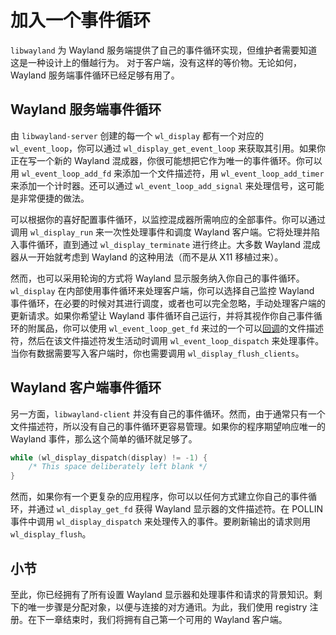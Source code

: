 # 加入一个事件循环

`libwayland` 为 Wayland 服务端提供了自己的事件循环实现，但维护者需要知道这是一种设计上的僭越行为。
对于客户端，没有这样的等价物。无论如何，Wayland 服务端事件循环已经足够有用了。

## Wayland 服务端事件循环

由 `libwayland-server` 创建的每一个 `wl_display` 都有一个对应的 `wl_event_loop`，你可以通过 `wl_display_get_event_loop` 来获取其引用。如果你正在写一个新的 Wayland 混成器，你很可能想把它作为唯一的事件循环。你可以用 `wl_event_loop_add_fd` 来添加一个文件描述符，用 `wl_event_loop_add_timer` 来添加一个计时器。还可以通过 `wl_event_loop_add_signal` 来处理信号，这可能是非常便捷的做法。

可以根据你的喜好配置事件循环，以监控混成器所需响应的全部事件。你可以通过调用 `wl_display_run` 来一次性处理事件和调度 Wayland 客户端。它将处理并陷入事件循环，直到通过 `wl_display_terminate` 进行终止。大多数 Wayland 混成器从一开始就考虑到 Wayland 的这种用法（而不是从 X11 移植过来）。


然而，也可以采用轮询的方式将 Wayland 显示服务纳入你自己的事件循环。`wl_display` 在内部使用事件循环来处理客户端，你可以选择自己监控 Wayland 事件循环，在必要的时候对其进行调度，或者也可以完全忽略，手动处理客户端的更新请求。如果你希望让 Wayland 事件循环自己运行，并将其视作你自己事件循环的附属品，你可以使用 `wl_event_loop_get_fd` 来过的一个可以[回调](https://pubs.opengroup.org/onlinepubs/009695399/functions/poll.html)的文件描述符，然后在该文件描述符发生活动时调用 `wl_event_loop_dispatch` 来处理事件。当你有数据需要写入客户端时，你也需要调用 `wl_display_flush_clients`。 

## Wayland 客户端事件循环

另一方面，`libwayland-client` 并没有自己的事件循环。然而，由于通常只有一个文件描述符，所以没有自己的事件循环更容易管理。如果你的程序期望响应唯一的 Wayland 事件，那么这个简单的循环就足够了。

```c
while (wl_display_dispatch(display) != -1) {
    /* This space deliberately left blank */
}
```

然而，如果你有一个更复杂的应用程序，你可以以任何方式建立你自己的事件循环，并通过 `wl_display_get_fd` 获得 Wayland 显示器的文件描述符。在 POLLIN 事件中调用 `wl_display_dispatch` 来处理传入的事件。要刷新输出的请求则用 `wl_display_flush`。

## 小节

至此，你已经拥有了所有设置 Wayland 显示器和处理事件和请求的背景知识。剩下的唯一步骤是分配对象，以便与连接的对方通讯。为此，我们使用 registry 注册。在下一章结束时，我们将拥有自己第一个可用的 Wayland 客户端。